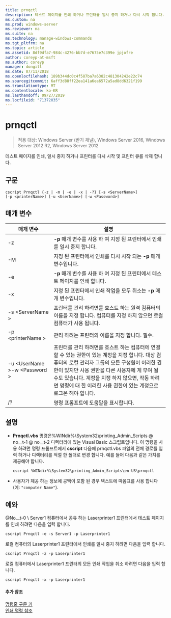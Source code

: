 ```yaml
---
title: prnqctl
description: 테스트 페이지를 인쇄 하거나 프린터를 일시 중지 하거나 다시 시작 합니다.
ms.custom: na
ms.prod: windows-server
ms.reviewer: na
ms.suite: na
ms.technology: manage-windows-commands
ms.tgt_pltfrm: na
ms.topic: article
ms.assetid: 8df9dfa7-984c-4276-bb7d-e7675e7c399e jpjofre
author: coreyp-at-msft
ms.author: coreyp
manager: dongill
ms.date: 07/11/2018
ms.openlocfilehash: 189b344dc0c4f587ba7a6382c481304242e22c74
ms.sourcegitcommit: 6aff3d88ff22ea141a6ea6572a5ad8dd6321f199
ms.translationtype: MT
ms.contentlocale: ko-KR
ms.lasthandoff: 09/27/2019
ms.locfileid: "71372035"
---
```

# <a name="prnqctl"></a>prnqctl

>적용 대상: Windows Server (반기 채널), Windows Server 2016, Windows Server 2012 R2, Windows Server 2012

테스트 페이지를 인쇄, 일시 중지 하거나 프린터를 다시 시작 및 프린터 큐를 삭제 합니다.  

## <a name="syntax"></a>구문  
```  
cscript Prnqctl {-z | -m | -e | -x | -?} [-s <ServerName>]   
[-p <printerName>] [-u <UserName>] [-w <Password>]  
```  
## <a name="parameters"></a>매개 변수  

|매개 변수|설명|  
|-------|--------|  
|-z|**-p** 매개 변수를 사용 하 여 지정 된 프린터에서 인쇄를 일시 중지 합니다.|  
|-M|지정 된 프린터에서 인쇄를 다시 시작 되는 **-p** 매개 변수입니다.|  
|-e|**-p** 매개 변수를 사용 하 여 지정 된 프린터에서 테스트 페이지를 인쇄 합니다.|  
|-x|지정 된 프린터에서 인쇄 작업을 모두 취소는 **-p** 매개 변수입니다.|  
|-s \<ServerName >|프린터를 관리 하려면를 호스트 하는 원격 컴퓨터의 이름을 지정 합니다. 컴퓨터를 지정 하지 않으면 로컬 컴퓨터가 사용 됩니다.|  
|-p \<printerName >|관리 하려는 프린터의 이름을 지정 합니다. 필수.|  
|-u \<UserName >-w \<Password >|프린터를 관리 하려면를 호스트 하는 컴퓨터에 연결할 수 있는 권한이 있는 계정을 지정 합니다. 대상 컴퓨터의 로컬 관리자 그룹의 모든 구성원이 이러한 권한이 있지만 사용 권한을 다른 사용자에 게 부여 될 수도 있습니다. 계정을 지정 하지 않으면, 작동 하려면 명령에 대 한 이러한 사용 권한이 있는 계정으로 로그온 해야 합니다.|  
|/?|명령 프롬프트에 도움말을 표시합니다.|  

## <a name="remarks"></a>설명  
- **Prnqctl.vbs** 명령은%WINdir%\System32\printing_Admin_Scripts @ no__t-1 @ no__t-2 디렉터리에 있는 Visual Basic 스크립트입니다. 이 명령을 사용 하려면 명령 프롬프트에서 **cscript** 다음에 prnqctl.vbs 파일의 전체 경로를 입력 하거나 디렉터리를 적절 한 폴더로 변경 합니다. 예를 들어 다음과 같은 가치를 제공해야 합니다.  
  ```  
  cscript %WINdir%\System32\printing_Admin_Scripts\en-US\prnqctl  
  ```  
- 사용자가 제공 하는 정보에 공백이 포함 된 경우 텍스트에 따옴표를 사용 합니다 (예: `"computer Name"`).  

## <a name="BKMK_examples"></a>예와  
@No__t-0 \ Server1 컴퓨터에서 공유 하는 Laserprinter1 프린터에서 테스트 페이지를 인쇄 하려면 다음을 입력 합니다.  
```  
cscript Prnqctl -e -s Server1 -p Laserprinter1  
```  
로컬 컴퓨터의 Laserprinter1 프린터에서 인쇄를 일시 중지 하려면 다음을 입력 합니다.  
```  
cscript Prnqctl -z -p Laserprinter1  
```  
로컬 컴퓨터에서 Laserprinter1 프린터의 모든 인쇄 작업을 취소 하려면 다음을 입력 합니다.  
```  
cscript Prnqctl -x -p Laserprinter1  
```  

#### <a name="additional-references"></a>추가 참조  
[명령줄 구문 키](command-line-syntax-key.md)  
[인쇄 명령 참조](print-command-reference.md)  
